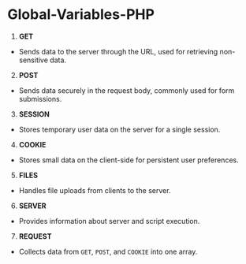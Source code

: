 # Global-Variables-PHP

 1. **GET**  
   - Sends data to the server through the URL, used for retrieving non-sensitive data.

 2. **POST**  
   - Sends data securely in the request body, commonly used for form submissions.

 3. **SESSION**  
   - Stores temporary user data on the server for a single session.

 4. **COOKIE**  
   - Stores small data on the client-side for persistent user preferences.

 5. **FILES**  
   - Handles file uploads from clients to the server.

 6. **SERVER**  
   - Provides information about server and script execution.

 7. **REQUEST**  
   - Collects data from `GET`, `POST`, and `COOKIE` into one array.
